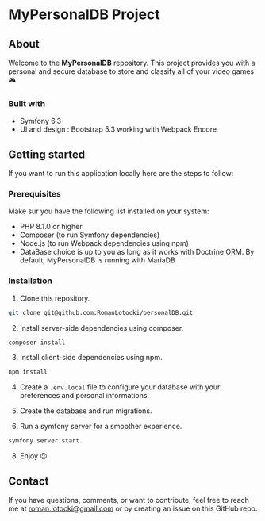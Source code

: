 # MyPersonalDB Project

## About

Welcome to the **MyPersonalDB** repository. This project provides you with a personal and secure database to store and classify all of your video games 🎮

### Built with

* Symfony 6.3
* UI and design : Bootstrap 5.3 working with Webpack Encore

## Getting started

If you want to run this application locally here are the steps to follow:

### Prerequisites

Make sur you have the following list installed on your system:

* PHP 8.1.0 or higher
* Composer (to run Symfony dependencies)
* Node.js (to run Webpack dependencies using npm)
* DataBase choice is up to you as long as it works with Doctrine ORM. By default, MyPersonalDB is running with MariaDB

### Installation

1. Clone this repository.

  ```sh
git clone git@github.com:RomanLotocki/personalDB.git
  ```

2. Install server-side dependencies using composer.

  ```sh
composer install
  ```

3. Install client-side dependencies using npm.

```sh
npm install
  ```

4. Create a `.env.local` file to configure your database with your preferences and personal informations.

5. Create the database and run migrations.

6. Run a symfony server for a smoother experience.

```sh
symfony server:start
  ```

8. Enjoy 😉

## Contact

If you have questions, comments, or want to contribute, feel free to reach me at <roman.lotocki@gmail.com> or by creating an issue on this GitHub repo.
